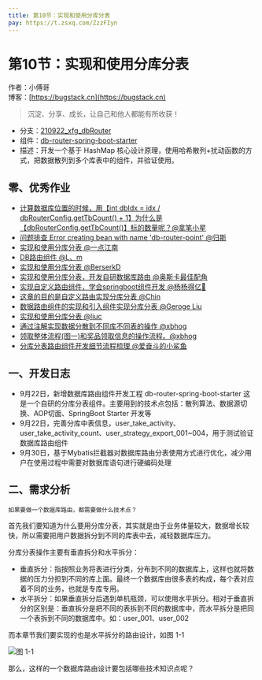 ```yaml
---
title: 第10节：实现和使用分库分表
pay: https://t.zsxq.com/ZzzFIyn
---
```


# 第10节：实现和使用分库分表

作者：小傅哥
<br/>博客：[https://bugstack.cn](https://bugstack.cn)

>沉淀、分享、成长，让自己和他人都能有所收获！

- 分支：[210922_xfg_dbRouter](https://gitcode.net/KnowledgePlanet/Lottery/-/tree/210922_xfg_dbRouter) 
- 组件：[db-router-spring-boot-starter](https://gitcode.net/KnowledgePlanet/db-router-spring-boot-starter)
- 描述：开发一个基于 HashMap 核心设计原理，使用哈希散列+扰动函数的方式，把数据散列到多个库表中的组件，并验证使用。

## 零、优秀作业

- [计算数据库位置的时候，用【int dbIdx = idx / dbRouterConfig.getTbCount() + 1】为什么是【dbRouterConfig.getTbCount()】标的数量呢？@拿笔小星](https://t.zsxq.com/066qNRjqf)
- [问题排查 Error creating bean with name 'db-router-point' @归斯](https://t.zsxq.com/06VbuBUfY)
- [实现和使用分库分表 @一点江南](https://t.zsxq.com/067myZrvf)
- [DB路由组件 @L、m](https://t.zsxq.com/06vv76UVr)
- [实现和使用分库分表 @BerserkD](https://t.zsxq.com/063nu3jyV)
- [实现和使用分库分表，开发自研数据库路由 @奥斯卡最佳配角](https://t.zsxq.com/06eQZVvFE)
- [实现自定义路由组件，学会springboot组件开发 @杨杨得亿🙉](https://t.zsxq.com/067euNz7y)
- [这章的目的是自定义路由实现分库分表 @Chin](https://t.zsxq.com/06amAmEau)
- [数据路由组件的实现和引入组件实现分库分表 @Geroge Liu](https://t.zsxq.com/06rfQ33bU)
- [实现和使用分库分表 @liuc](https://t.zsxq.com/06MrzvVz7)
- [通过注解实现数据分散到不同库不同表的操作 @xbhog](https://t.zsxq.com/07VrNjMZn)
- [领取整体流程(图一)和奖品领取信息的操作流程。@xbhog](https://t.zsxq.com/08LJZl91a)
- [分库分表路由组件开发细节流程梳理 @爱奋斗的小鲨鱼](https://t.zsxq.com/09LVJcja0)

## 一、开发日志

- 9月22日，新增数据库路由组件开发工程 db-router-spring-boot-starter 这是一个自研的分库分表组件。主要用到的技术点包括：散列算法、数据源切换、AOP切面、SpringBoot Starter 开发等
- 9月22日，完善分库中表信息，user_take_activity、user_take_activity_count、user_strategy_export_001~004，用于测试验证数据库路由组件
- 9月30日，基于Mybatis拦截器对数据库路由分表使用方式进行优化，减少用户在使用过程中需要对数据库语句进行硬编码处理

## 二、需求分析

`如果要做一个数据库路由，都需要做什么技术点？`

首先我们要知道为什么要用分库分表，其实就是由于业务体量较大，数据增长较快，所以需要把用户数据拆分到不同的库表中去，减轻数据库压力。

分库分表操作主要有垂直拆分和水平拆分：
- 垂直拆分：指按照业务将表进行分类，分布到不同的数据库上，这样也就将数据的压力分担到不同的库上面。最终一个数据库由很多表的构成，每个表对应着不同的业务，也就是专库专用。
- 水平拆分：如果垂直拆分后遇到单机瓶颈，可以使用水平拆分。相对于垂直拆分的区别是：垂直拆分是把不同的表拆到不同的数据库中，而水平拆分是把同一个表拆到不同的数据库中。如：user_001、user_002

而本章节我们要实现的也是水平拆分的路由设计，如图 1-1

![图 1-1](/images/article/project/lottery/Part-2/10-01.png)

那么，这样的一个数据库路由设计要包括哪些技术知识点呢？